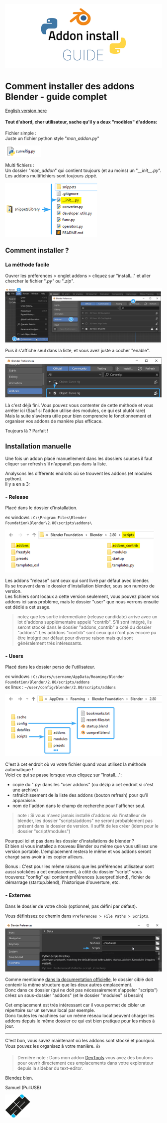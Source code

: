 <p align="center">
  <img src="/imgs/addon_install_guide.png">
</p>

# Comment installer des addons Blender - guide complet

[English version here](https://github.com/Pullusb/How_to_install_Blender_addons/blob/master/README.md)

#### Tout d'abord, cher utilisateur, sache qu'il y a deux "modèles" d'addons:

Fichier simple :  
Juste un fichier python style "*mon_addon.py*"

![single file addon](/imgs/single_file_addon.png)

Multi fichiers :  
Un dossier "*mon_addon*" qui contient toujours (et au moins) un "*\_\_init\_\_.py*".  
Les addons multifichiers sont toujours zippé.

![multi-file addon](/imgs/multi-file_addon.png)


## Comment installer ?

### La méthode facile

Ouvrer les préfèrences > onglet addons > cliquez sur "install..." et aller chercher le fichier "*.py"* ou "*.zip"*.

![basic install](/imgs/basic_install.png)

Puis il s'affiche seul dans la liste, et vous avez juste a cocher "enable".

![activate addon](/imgs/activate_addon.png)


Là c'est déjà fini. Vous pouvez vous contenter de cette méthode et vous arrêter ici (Sauf si l'addon utilise des modules, ce qui est plutôt rare)  
Mais la suite s'avèrera utile pour bien comprendre le fonctionnement et organiser vos addons de manière plus efficace.

Toujours là ? Parfait !

## Installation manuelle

Une fois un addon placé manuellement dans les dossiers sources il faut cliquer sur refresh s'il n'apparaît pas dans la liste.

Analysons les différents endroits où se trouvent les addons (et modules python).  
Il y a en a 3:

### - Release

Placé dans le dossier d'installation.

ex windows : `C:\Program Files\Blender Foundation\Blender\2.80\scripts\addons\`

![release](/imgs/release.png)

Les addons "release" sont ceux qui sont livré par défaut avec blender.  
Ils se trouvent dans le dossier d'installation blender, sous son numéro de version.  
Les fichiers sont locaux a cette version seulement, vous pouvez placer vos addons ici sans problème, mais le dossier "user" que nous verrons ensuite est dédié a cet usage.

> notez que les sortie intermediaire (release candidate) arrive avec un lot d'addons supplémentaire appelé "contrib". S'il sont intégré, ils seront stocké dans le dossier "addons_contrib" a coté du dossier "addons". Les adddons "contrib" sont ceux qui n'ont pas encore pu être intégré par défaut pour diverse raison mais qui sont généralement très intéressants.


### - Users

Placé dans les dossier perso de l'utilisateur.

ex windows : `C:/Users/username/AppData/Roaming/Blender Foundation/Blender/2.80/scripts/addons`  
ex linux : `~/user/config/blender/2.80/scripts/addons`

![user scripts and config](/imgs/user_scripts_and_config.png)

C'est à cet endroit où va votre fichier quand vous utilisez la méthode automatique !  
Voici ce qui se passe lorsque vous cliquez sur "Install...":
- copie du "*.py*: dans les "user addons" (ou dézip à cet endroit si c'est une archive)
- rafraîchissement de la liste des addons (bouton refresh) pour qu'il apparaisse.
- nom de l'addon dans le champ de recherche pour l'afficher seul.

> note : Si vous n'avez jamais installé d'addons via l'installeur de blender, les dossier "scripts/addons" ne seront probablement pas présent dans le dossier de version. Il suffit de les créer (idem pour le dossier "script/modules")

Pourquoi ici et pas dans les dossier d'installations de blender ?  
Et bien si vous installez a nouveau Blender ou même que vous utilisez une version portable.
L'emplacement restera le même et vos addons seront chargé sans avoir à les copier ailleurs.

Bonus : C'est pour les même raisons que les préférences utilisateur sont aussi sotckées a cet emplacement, à côté du dossier "script" vous trouverez "config" qui contient préférences (userpref.blend), fichier de démarrage (startup.blend), l'historique d'ouverture, etc.


### - Externes

Dans le dossier de votre choix (optionnel, pas défini par défaut).

Vous définissez ce chemin dans `Preferences > File Paths > Scripts`.  

![external scripts](/imgs/external_scripts.png)

Comme mentionné [dans la documentation officielle](https://docs.blender.org/manual/en/latest/editors/preferences/file_paths.html#data), le dossier ciblé doit contenir la même structure que les deux autres emplacement.  
Donc dans ce dossier (qui ne doit pas nécessairement s'appeler "scripts") créez un sous-dossier "addons" (et le dossier "modules" si besoin)

Cet emplacement est très intéressant car il vous permet de cibler un répertoire sur un serveur local par exemple.  
Donc toutes les machines sur un même réseau local peuvent charger les addons depuis le même dossier ce qui est bien pratique pour les mises à jour.

---

C'est bon, vous savez maintenant où les addons sont stocké et pourquoi. Vous pouvez les organisez à votre manière. <span>&#128077;</span>


> Dernière note : Dans mon addon [DevTools](https://github.com/Pullusb/devTools) vous avez des boutons pour ouvrir directement ces emplacements dans votre explorateur depuis la sidebar du text-editor.


Blendez bien.

Samuel (PullUSB)

![logo SB](/imgs/logo_sb_80px.png)
